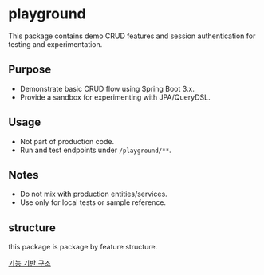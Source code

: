 # playground

This package contains demo CRUD features and session authentication for testing and experimentation.

## Purpose
- Demonstrate basic CRUD flow using Spring Boot 3.x.
- Provide a sandbox for experimenting with JPA/QueryDSL.

## Usage
- Not part of production code.
- Run and test endpoints under `/playground/**`.

## Notes
- Do not mix with production entities/services.
- Use only for local tests or sample reference.

## structure

this package is package by feature structure.

[기능 기반 구조](https://medium.com/sahibinden-technology/package-by-layer-vs-package-by-feature-7e89cde2ae3a)
